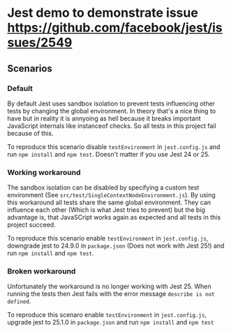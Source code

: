 # Jest demo to demonstrate issue https://github.com/facebook/jest/issues/2549

## Scenarios

### Default

By default Jest uses sandbox isolation to prevent tests influencing other tests by changing the global environment.
In theory that's a nice thing to have but in reality it is annyoing as hell because it breaks important JavaScript
internals like instanceof checks. So all tests in this project fail because of this.

To reproduce this scenario disable `testEnvironment` in `jest.config.js` and run `npm install` and `npm test`. Doesn't matter if you use Jest 24 or 25.


### Working workaround

The sandbox isolation can be disabled by specifying a custom test environment
(See `src/test/SingleContextNodeEnvironment.js`). By using this workaround all tests share the same global
environment. They can influence each other (Which is what Jest tries to prevent) but the big advantage is, that
JavaSCript works again as expected and all tests in this project succeed.

To reproduce this scenario enable `testEnvironment` in `jest.config.js`, downgrade jest to 24.9.0 in `package.json` (Does not work with Jest 25!)
and run `npm install` and `npm test`.

### Broken workaround

Unfortunately the workaround is no longer working with Jest 25. When running the tests then Jest fails with the
error message `describe is not defined`.

To reproduce this scenaro enable `testEnvironment` in `jest.config.js`, upgrade jest to 25.1.0 in `package.json`
and run `npm install` and `npm test`
